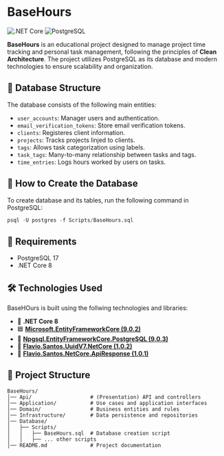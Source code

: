 # BaseHours

![.NET Core](https://img.shields.io/badge/.NET%20Core-8.0-blue?logo=dotnet)
![PostgreSQL](https://img.shields.io/badge/PostgreSQL-17-blue?logo=postgresql)

**BaseHours** is an educational project designed to manage project time tracking and personal task management, following the principles of **Clean Architecture**. The project utilizes PostgreSQL as its database and modern technologies to ensure scalability and organization.

## 📂 Database Structure

The database consists of the following main entities:

- `user_accounts`: Manager users and authentication.
- `email_verification_tokens`: Store email verification tokens.
- `clients`: Registeres client information.
- `projects`: Tracks projects linjed to clients.
- `tags`: Allows task categorization using labels.
- `task_tags`: Many-to-many relationship between tasks and tags.
- `time_entries`: Logs hours worked by users on tasks.

## 🚀 How to Create the Database

To create database and its tables, run the following command in PostgreSQL:

```sql
psql -U postgres -f Scripts/BaseHours.sql
```

## 📜 Requirements

- PostgreSQL 17
- .NET Core 8

## 🛠 Technologies Used

BaseHOurs is built using the follwing technologies and libraries:

- 🚀 **.NET Core 8**
- 🟦 **[Microsoft.EntityFrameworkCore (9.0.2)](https://www.nuget.org/packages/Microsoft.EntityFrameworkCore/)**
- 🔄 **[Npgsql.EntityFrameworkCore.PostgreSQL (9.0.3)](https://www.nuget.org/packages/Npgsql.EntityFrameworkCore.PostgreSQL/)**
- 🔑 **[Flavio.Santos.UuidV7.NetCore (1.0.2)](https://www.nuget.org/packages/Flavio.Santos.UuidV7.NetCore/)**
- 📡 **[Flavio.Santos.NetCore.ApiResponse (1.0.1)](https://www.nuget.org/packages/Flavio.Santos.NetCore.ApiResponse/)**

## 📌 Project Structure

```
BaseHours/
│── Api/                   # (Presentation) API and controllers
│── Application/           # Use cases and application interfaces
│── Domain/                # Business entities and rules
│── Infrastructure/        # Data persistence and repositories
│── Database/
│   ├── Scripts/
│   │   ├── BaseHours.sql  # Database creation script
│   │   ├── ... other scripts
│── README.md              # Project documentation
```
